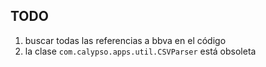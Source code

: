 ## TODO ##

1. buscar todas las referencias a bbva en el código
2. la clase `com.calypso.apps.util.CSVParser` está obsoleta
